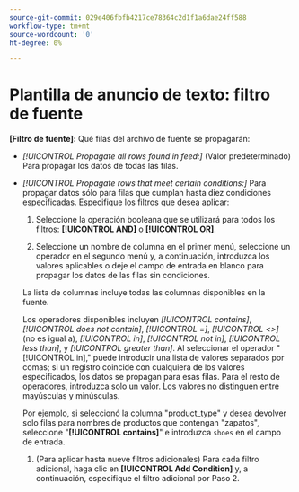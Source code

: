 ```yaml
---
source-git-commit: 029e406fbfb4217ce78364c2d1f1a6dae24ff588
workflow-type: tm+mt
source-wordcount: '0'
ht-degree: 0%

---
```

# Plantilla de anuncio de texto: filtro de fuente

**\[Filtro de fuente\]:** Qué filas del archivo de fuente se propagarán:

* *[!UICONTROL Propagate all rows found in feed:]* (Valor predeterminado) Para propagar los datos de todas las filas.

* *[!UICONTROL Propagate rows that meet certain conditions:]* Para propagar datos sólo para filas que cumplan hasta diez condiciones especificadas. Especifique los filtros que desea aplicar:

   1. Seleccione la operación booleana que se utilizará para todos los filtros:  **[!UICONTROL AND]** o **[!UICONTROL OR]**.

   1. Seleccione un nombre de columna en el primer menú, seleccione un operador en el segundo menú y, a continuación, introduzca los valores aplicables o deje el campo de entrada en blanco para propagar los datos de las filas sin condiciones.

   La lista de columnas incluye todas las columnas disponibles en la fuente.

   Los operadores disponibles incluyen *[!UICONTROL contains]*, *[!UICONTROL does not contain]*, *[!UICONTROL =]*, *[!UICONTROL <>]* (no es igual a), *[!UICONTROL in]*, *[!UICONTROL not in]*, *[!UICONTROL less than]*, y *[!UICONTROL greater than]*. Al seleccionar el operador &quot;[!UICONTROL in],&quot; puede introducir una lista de valores separados por comas; si un registro coincide con cualquiera de los valores especificados, los datos se propagan para esas filas. Para el resto de operadores, introduzca solo un valor. Los valores no distinguen entre mayúsculas y minúsculas.

   Por ejemplo, si seleccionó la columna &quot;product_type&quot; y desea devolver solo filas para nombres de productos que contengan &quot;zapatos&quot;, seleccione &quot;**[!UICONTROL contains]**&quot; e introduzca `shoes` en el campo de entrada.

   1. (Para aplicar hasta nueve filtros adicionales) Para cada filtro adicional, haga clic en **[!UICONTROL Add Condition]** y, a continuación, especifique el filtro adicional por Paso 2.
